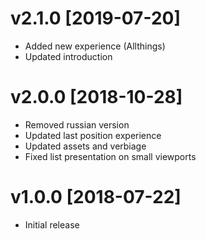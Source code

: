 # v2.1.0 [2019-07-20]
- Added new experience (Allthings)
- Updated introduction

# v2.0.0 [2018-10-28]
- Removed russian version
- Updated last position experience
- Updated assets and verbiage
- Fixed list presentation on small viewports

# v1.0.0 [2018-07-22]
- Initial release
